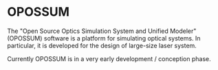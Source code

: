 # OPOSSUM
The "Open Source Optics Simulation System and Unified Modeler" (OPOSSUM) software is a platform for simulating optical systems. In particular, it is developed for the design of large-size laser system.

Currently OPOSSUM is in a very early development / conception phase.
